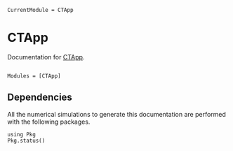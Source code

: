 ```@meta
CurrentModule = CTApp
```

# CTApp

Documentation for [CTApp](https://github.com/control-toolbox/CTApp.jl).

```@index
```

```@autodocs
Modules = [CTApp]
```

## Dependencies

All the numerical simulations to generate this documentation are performed with the following packages.

```@example
using Pkg
Pkg.status()
```
